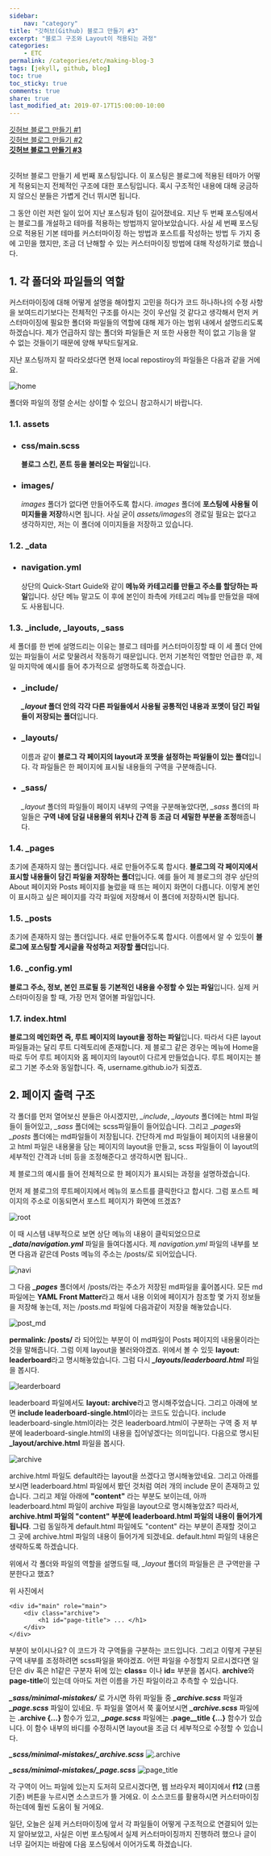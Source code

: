 ```yaml
---
sidebar:
    nav: "category"
title: "깃허브(Github) 블로그 만들기 #3"
excerpt: "블로그 구조와 Layout이 적용되는 과정"
categories:
    - ETC
permalink: /categories/etc/making-blog-3
tags: [jekyll, github, blog]
toc: true
toc_sticky: true
comments: true
share: true
last_modified_at: 2019-07-17T15:00:00-10:00
---
```


[깃허브 블로그 만들기 #1](/categories/etc/making-blog-1)<br>
[깃허브 블로그 만들기 #2](/categories/etc/making-blog-2)<br>
**[깃허브 블로그 만들기 #3](/categories/etc/making-blog-3)**

<br>
깃허브 블로그 만들기 세 번째 포스팅입니다. 이 포스팅은 블로그에 적용된 테마가 어떻게 적용되는지 전체적인 구조에 대한 포스팅입니다. 혹시 구조적인 내용에 대해 궁금하지 않으신 분들은 가볍게 건너 뛰시면 됩니다.

그 동안 이런 저런 일이 있어 지난 포스팅과 텀이 길어졌네요. 지난 두 번째 포스팅에서는 블로그를 개설하고 테마를 적용하는 방법까지 알아보았습니다. 사실 세 번째 포스팅으로 적용된 기본 테마를 커스터마이징 하는 방법과 포스트를 작성하는 방법 두 가지 중에 고민을 했지만, 조금 더 난해할 수 있는 커스터마이징 방법에 대해 작성하기로 했습니다.

## 1. 각 폴더와 파일들의 역할
커스터마이징에 대해 어떻게 설명을 해야할지 고민을 하다가 코드 하나하나의 수정 사항을 보여드리기보다는 전체적인 구조를 아시는 것이 우선일 것 같다고 생각해서 먼저 커스터마이징에 필요한 폴더와 파일들의 역할에 대해 제가 아는 범위 내에서 설명드리도록 하겠습니다. 제가 언급하지 않는 폴더와 파일들은 저 또한 사용한 적이 없고 기능을 알 수 없는 것들이기 때문에 양해 부탁드릴게요.

지난 포스팅까지 잘 따라오셨다면 현재 local repostiroy의 파일들은 다음과 같을 거에요.

![home](/assets/images/etc/home1.png)

폴더와 파일의 정렬 순서는 상이할 수 있으니 참고하시기 바랍니다.

### 1.1. assets

- ### css/main.scss
    **블로그 스킨, 폰트 등을 불러오는 파일**입니다.

- ### images/
    *images* 폴더가 없다면 만들어주도록 합시다. *images* 폴더에 **포스팅에 사용될 이미지들을 저장**하시면 됩니다. 사실 굳이 *assets/images*의 경로일 필요는 없다고 생각하지만, 저는 이 폴더에 이미지들을 저장하고 있습니다.

### 1.2. _data

- ### navigation.yml
    상단의 Quick-Start Guide와 같이 **메뉴와 카테고리를 만들고 주소를 할당하는 파일**입니다. 상단 메뉴 말고도 이 후에 본인이 좌측에 카테고리 메뉴를 만들었을    때에도 사용됩니다.

### 1.3. _include, _layouts, _sass
세 폴더를 한 번에 설명드리는 이유는 블로그 테마를 커스터마이징할 때 이 세 폴더 안에 있는 파일들이 서로 맞물려서 작동하기 때문입니다. 먼저 기본적인 역할만 언급한 후, 제일 마지막에 예시를 들어 추가적으로 설명하도록 하겠습니다.

- ### _include/
    ***_layout* 폴더 안의 각각 다른 파일들에서 사용될 공통적인 내용과 포멧이 담긴 파일들이 저장되는 폴더**입니다.

- ### _layouts/
    이름과 같이 **블로그 각 페이지의 layout과 포멧을 설정하는 파일들이 있는 폴더**입니다. 각 파일들은 한 페이지에 표시될 내용들의 구역을 구분해줍니다.

- ### _sass/
    *_layout* 폴더의 파일들이 페이지 내부의 구역을 구분해놓았다면, *_sass* 폴더의 파일들은 **구역 내에 담길 내용물의 위치나 간격 등 조금 더 세밀한 부분을 조정**해줍니다.

### 1.4. _pages
초기에 존재하지 않는 폴더입니다. 새로 만들어주도록 합시다. **블로그의 각 페이지에서 표시할 내용들이 담긴 파일을 저장하는 폴더**입니다. 예를 들어 제 블로그의 경우 상단의 About 페이지와 Posts 페이지를 눌렀을 때 뜨는 페이지 화면이 다릅니다. 이렇게 본인이 표시하고 싶은 페이지를 각각 파일에 저장해서 이 폴더에 저장하시면 됩니다.

### 1.5. _posts
초기에 존재하지 않는 폴더입니다. 새로 만들어주도록 합시다. 이름에서 알 수 있듯이 **블로그에 포스팅할 게시글을 작성하고 저장할 폴더**입니다.

### 1.6. _config.yml
**블로그 주소, 정보, 본인 프로필 등 기본적인 내용을 수정할 수 있는 파일**입니다. 실제 커스터마이징을 할 때, 가장 먼저 열어볼 파일입니다.

### 1.7. index.html
**블로그의 메인화면 즉, 루트 페이지의 layout을 정하는 파일**입니다. 따라서 다른 layout 파일들과는 달리 루트 디렉토리에 존재합니다. 제 블로그 같은 경우는 메뉴에 Home을 따로 두어 루트 페이지와 홈 페이지의 layout이 다르게 만들었습니다. 루트 페이지는 블로그 기본 주소와 동일합니다. 즉, username.github.io가 되겠죠.

## 2. 페이지 출력 구조
각 폴더를 먼저 열어보신 분들은 아시겠지만, *_include*, *_layouts* 폴더에는 html 파일들이 들어있고, *_sass* 폴더에는 scss파일들이 들어있습니다. 그리고 *_pages*와 *_posts* 폴더에는 md파일들이 저장됩니다. 간단하게 md 파일들이 페이지의 내용물이고 html 파일은 내용물을 담는 페이지의 layout을 만들고, scss 파일들이 이 layout의 세부적인 간격과 너비 등을 조정해준다고 생각하시면 됩니다..

제 블로그의 예시를 들어 전체적으로 한 페이지가 표시되는 과정을 설명하겠습니다.

먼저 제 블로그의 루트페이지에서 메뉴의 포스트를 클릭한다고 합시다. 그럼 포스트 페이지의 주소로 이동되면서 포스트 페이지가 화면에 뜨겠죠?

![root](/assets/images/etc/root.png)

이 때 시스템 내부적으로 보면 상단 메뉴의 내용이 클릭되었으므로 ***_data*/*navigation.yml*** 파일을 들여다봅시다. 제 *navigation.yml* 파일의 내부를 보면 다음과 같은데 Posts 메뉴의 주소는 /posts/로 되어있습니다.

![navi](/assets/images/etc/navi.png)

그 다음 ***_pages*** 폴더에서 /posts/라는 주소가 저장된 md파일을 훑어봅시다. 모든 md파일에는 **YAML Front Matter**라고 해서 내용 이외에 페이지가 참조할 몇 가지 정보들을 저장해 놓는데, 저는 /posts.md 파일에 다음과같이 저장을 해놓았습니다.

![post_md](/assets/images/etc/post_md.png)

**permalink: /posts/** 라 되어있는 부분이 이 md파일이 Posts 페이지의 내용물이라는 것을 말해줍니다. 그럼 이제 layout을 불러와야겠죠. 위에서 볼 수 있듯 **layout: leaderboard**라고 명시해놓았습니다. 그럼 다시 ***_layouts*/*leaderboard.html*** 파일을 봅시다.

![learderboard](/assets/images/etc/leaderboard.png)

leaderboard 파일에서도 **layout: archive**라고 명시해주었습니다. 그리고 아래에 보면 **include leaderboard-single.html**이라는 코드도 있습니다. include leaderboard-single.html이라는 것은 leaderboard.html이 구분하는 구역 중 저 부분에 leaderboard-single.html의 내용을 집어넣겠다는 의미입니다. 다음으로 명시된 **_layout/archive.html** 파일을 봅시다.

![archive](/assets/images/etc/archive.png)

archive.html 파일도 default라는 layout을 쓰겠다고 명시해놓았네요. 그리고 아래를 보시면 leaderboard.html 파일에서 봤던 것처럼 여러 개의 include 문이 존재하고 있습니다. 그리고 제일 아래에 **"content"** 라는 부분도 보이는데, 아까 leaderboard.html 파일이 archive 파일을 layout으로 명시해놓았죠? 따라서, **archive.html 파일의 "content" 부분에 leaderboard.html 파일의 내용이 들어가게 됩니다**. 그럼 동일하게 default.html 파일에도 "content" 라는 부분이 존재할 것이고 그 곳에 archive.html 파일의 내용이 들어가게 되겠네요. default.html 파일의 내용은 생략하도록 하겠습니다.

위에서 각 폴더와 파일의 역할을 설명드릴 때, *_layout* 폴더의 파일들은 큰 구역만을 구분한다고 했죠?

위 사진에서

    <div id="main" role="main">
        <div class="archive">
            <h1 id="page-title"> ... </h1>
        </div>
    </div>

부분이 보이시나요? 이 코드가 각 구역들을 구분하는 코드입니다. 그리고 이렇게 구분된 구역 내부를 조정하려면 scss파일을 봐야겠죠. 어떤 파일을 수정할지 모르시겠다면 일단은 div 혹은 h1같은 구분자 뒤에 있는 **class=** 이나 **id=** 부분을 봅시다. **archive**와 **page-title**이 있는데 아마도 저런 이름을 가진 파일이라고 추측할 수 있습니다.

***_sass/minimal-mistakes/*** 로 가시면 하위 파일들 중 ***_archive.scss*** 파일과  ***_page.scss*** 파일이 있네요. 두 파일을 열어서 쭉 훑어보시면 ***_archive.scss*** 파일에는 **.archive {...}** 함수가 있고, ***_page.scss*** 파일에는 **.page__title {...}** 함수가 있습니다. 이 함수 내부의 바디를 수정하시면 layout을 조금 더 세부적으로 수정할 수 있습니다.

***_scss/minimal-mistakes/_archive.scss***
![.archive](/assets/images/etc/archive_code1.png)

***_scss/minimal-mistakes/_page.scss***
![page_title](/assets/images/etc/page__title.png)


각 구역이 어느 파일에 있는지 도저히 모르시겠다면, 웹 브라우저 페이지에서 **f12** (크롬 기준) 버튼을 누르시면 소스코드가 뜰 거에요. 이 소스코드를 활용하시면 커스터마이징 하는데에 훨씬 도움이 될 거에요.

일단, 오늘은 실제 커스터마이징에 앞서 각 파일들이 어떻게 구조적으로 연결되어 있는지 알아보았고, 사실은 이번 포스팅에서 실제 커스터마이징까지 진행하려 했으나 글이 너무 길어지는 바람에 다음 포스팅에서 이어가도록 하겠습니다.
